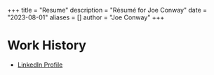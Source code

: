 +++
title = "Resume"
description = "Résumé for Joe Conway"
date = "2023-08-01"
aliases = []
author = "Joe Conway"
+++

# Work History

- [LinkedIn Profile](https://www.linkedin.com/in/josepheconway/)
